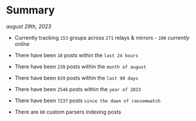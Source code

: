 
# Summary
_august 29th, 2023_

- Currently tracking `153` groups across `271` relays & mirrors - _`106` currently online_

- There have been `10` posts within the `last 24 hours`

- There have been `239` posts within the `month of august`

- There have been `839` posts within the `last 90 days`

- There have been `2546` posts within the `year of 2023`

- There have been `7237` posts `since the dawn of ransomwatch`

- There are `80` custom parsers indexing posts
